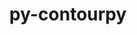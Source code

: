 ---
title: "py-contourpy"
layout: cache
categories: [package, v0.19]
meta: {"versions": ["1.0.5"], "compilers": ["gcc@=11.1.0", "gcc@=7.3.1", "gcc@=7.5.0", "oneapi@=2022.1.0"], "oss": ["amzn2", "ubuntu18.04", "ubuntu20.04"], "platforms": ["linux"], "targets": ["x86_64", "x86_64_v3"], "stacks": ["e4s", "e4s-oneapi", "ml-cpu", "ml-cuda", "radiuss"], "num_specs": 5, "num_specs_by_stack": {"ml-cuda": 1, "ml-cpu": 1, "radiuss": 1, "e4s": 2, "e4s-oneapi": 1}}
spec_details: [{"hash": "czk6y2x2bqbt3tl3c37u3itvdszoriu4", "compiler": "gcc@=7.3.1", "versions": ["1.0.5"], "os": "amzn2", "platform": "linux", "target": "x86_64_v3", "variants": ["build_system=python_pip"], "stacks": ["ml-cuda", "ml-cpu"], "size": "-", "tarball": "https://binaries.spack.io/releases/v0.19/build_cache/linux-amzn2-x86_64_v3/gcc-7.3.1/py-contourpy-1.0.5/linux-amzn2-x86_64_v3-gcc-7.3.1-py-contourpy-1.0.5-czk6y2x2bqbt3tl3c37u3itvdszoriu4.spack"}, {"hash": "3yoialfnvzjkeasv7b2uizpbvtku2g4h", "compiler": "gcc@=7.5.0", "versions": ["1.0.5"], "os": "ubuntu18.04", "platform": "linux", "target": "x86_64", "variants": ["build_system=python_pip"], "stacks": ["radiuss"], "size": "-", "tarball": "https://binaries.spack.io/releases/v0.19/build_cache/linux-ubuntu18.04-x86_64/gcc-7.5.0/py-contourpy-1.0.5/linux-ubuntu18.04-x86_64-gcc-7.5.0-py-contourpy-1.0.5-3yoialfnvzjkeasv7b2uizpbvtku2g4h.spack"}, {"hash": "nllhyexpb56lg5tl5jrmfecvriycjakc", "compiler": "gcc@=11.1.0", "versions": ["1.0.5"], "os": "ubuntu20.04", "platform": "linux", "target": "x86_64", "variants": ["build_system=python_pip"], "stacks": ["e4s"], "size": "-", "tarball": "https://binaries.spack.io/releases/v0.19/build_cache/linux-ubuntu20.04-x86_64/gcc-11.1.0/py-contourpy-1.0.5/linux-ubuntu20.04-x86_64-gcc-11.1.0-py-contourpy-1.0.5-nllhyexpb56lg5tl5jrmfecvriycjakc.spack"}, {"hash": "mff2obgbwnkx3m4v4mkzxvaau75wiimk", "compiler": "gcc@=11.1.0", "versions": ["1.0.5"], "os": "ubuntu20.04", "platform": "linux", "target": "x86_64", "variants": ["build_system=python_pip"], "stacks": ["e4s"], "size": "-", "tarball": "https://binaries.spack.io/releases/v0.19/build_cache/linux-ubuntu20.04-x86_64/gcc-11.1.0/py-contourpy-1.0.5/linux-ubuntu20.04-x86_64-gcc-11.1.0-py-contourpy-1.0.5-mff2obgbwnkx3m4v4mkzxvaau75wiimk.spack"}, {"hash": "62eqoym2bghszfcogtwrtxsbn7v73rhz", "compiler": "oneapi@=2022.1.0", "versions": ["1.0.5"], "os": "ubuntu20.04", "platform": "linux", "target": "x86_64", "variants": ["build_system=python_pip"], "stacks": ["e4s-oneapi"], "size": "-", "tarball": "https://binaries.spack.io/releases/v0.19/build_cache/linux-ubuntu20.04-x86_64/oneapi-2022.1.0/py-contourpy-1.0.5/linux-ubuntu20.04-x86_64-oneapi-2022.1.0-py-contourpy-1.0.5-62eqoym2bghszfcogtwrtxsbn7v73rhz.spack"}]
---